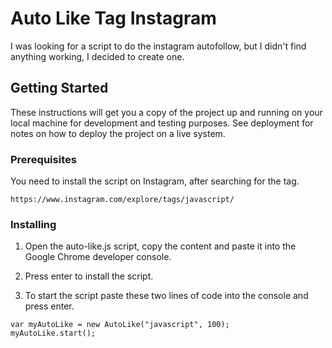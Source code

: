 # Auto Like Tag Instagram

I was looking for a script to do the instagram autofollow, but I didn't find anything working, I decided to create one.

## Getting Started

These instructions will get you a copy of the project up and running on your local machine for development and testing purposes. See deployment for notes on how to deploy the project on a live system.

### Prerequisites

You need to install the script on Instagram, after searching for the tag.

```
https://www.instagram.com/explore/tags/javascript/
```

### Installing

1) Open the auto-like.js script, copy the content and paste it into the Google Chrome developer console.

2) Press enter to install the script.

3) To start the script paste these two lines of code into the console and press enter.


```
var myAutoLike = new AutoLike("javascript", 100);
myAutoLike.start();
```